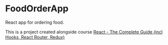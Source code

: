 # FoodOrderApp
React app for ordering food.

This is a project created alongside course [React - The Complete Guide (incl Hooks, React Router, Redux)](https://www.udemy.com/course/react-the-complete-guide-incl-redux/)